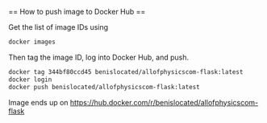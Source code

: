 


== How to push image to Docker Hub ==

Get the list of image IDs using
```bash
docker images
```

Then tag the image ID, log into Docker Hub, and push.
```bash
docker tag 344bf80ccd45 benislocated/allofphysicscom-flask:latest
docker login
docker push benislocated/allofphysicscom-flask:latest
```

Image ends up on
<https://hub.docker.com/r/benislocated/allofphysicscom-flask>

